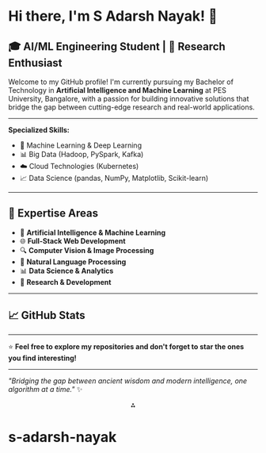 # Hi there, I'm S Adarsh Nayak! 👋

## 🎓 AI/ML Engineering Student | 🔬 Research Enthusiast 
Welcome to my GitHub profile! I'm currently pursuing my Bachelor of Technology in **Artificial Intelligence and Machine Learning** at PES University, Bangalore, with a passion for building innovative solutions that bridge the gap between cutting-edge research and real-world applications.

***


**Specialized Skills:**

- 🤖 Machine Learning \& Deep Learning
- 📊 Big Data (Hadoop, PySpark, Kafka)
- ☁️ Cloud Technologies (Kubernetes)
- 📈 Data Science (pandas, NumPy, Matplotlib, Scikit-learn)

***

## 🎯 Expertise Areas

- 🧠 **Artificial Intelligence \& Machine Learning**
- 🌐 **Full-Stack Web Development**
- 🔍 **Computer Vision \& Image Processing**
- 📝 **Natural Language Processing**
- 📊 **Data Science \& Analytics**
- 🔬 **Research \& Development**

***


## 📈 GitHub Stats



***

⭐ **Feel free to explore my repositories and don't forget to star the ones you find interesting!**

***

*"Bridging the gap between ancient wisdom and modern intelligence, one algorithm at a time."* ✨
<span style="display:none">[^1]</span>

<div style="text-align: center">⁂</div>



# s-adarsh-nayak
